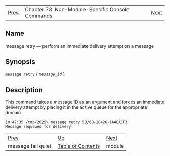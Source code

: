|     |     |     |
| --- | --- | --- |
| [Prev](console_commands.message_fail_quiet)  | Chapter 73. Non-Module-Specific Console Commands |  [Next](console_commands.module) |

<a name="console_commands.message_retry"></a>
## Name

message retry — perform an immediate delivery attempt on a message

## Synopsis

`message retry` { *`message_id`* }

<a name="idp7296864"></a>
## Description

This command takes a message ID as an argument and forces an immediate delivery attempt by placing it in the active queue for the appropriate domain.

```
10:47:35 /tmp/2025> message retry 53/6B-18426-1AAEACF3
Message requeued for delivery
```

|     |     |     |
| --- | --- | --- |
| [Prev](console_commands.message_fail_quiet)  | [Up](console.cmds.ref) |  [Next](console_commands.module) |
| message fail quiet  | [Table of Contents](index) |  module |

